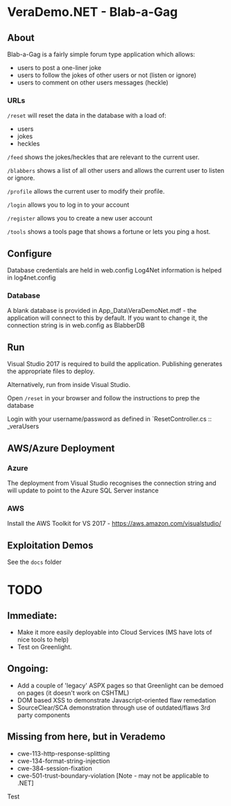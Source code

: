 # VeraDemo.NET - Blab-a-Gag

## About

Blab-a-Gag is a fairly simple forum type application which allows:
 - users to post a one-liner joke
 - users to follow the jokes of other users or not (listen or ignore)
 - users to comment on other users messages (heckle)
 
### URLs

`/reset` will reset the data in the database with a load of:
 - users
 - jokes
 - heckles
  
`/feed` shows the jokes/heckles that are relevant to the current user.

`/blabbers` shows a list of all other users and allows the current user to listen or ignore.

`/profile` allows the current user to modify their profile.

`/login` allows you to log in to your account

`/register` allows you to create a new user account

`/tools` shows a tools page that shows a fortune or lets you ping a host.
   
## Configure

Database credentials are held in web.config
Log4Net information is helped in log4net.config

### Database

A blank database is provided in App_Data\VeraDemoNet.mdf - the application will connect to this by default.
If you want to change it, the connection string is in web.config as BlabberDB
 
## Run

Visual Studio 2017 is required to build the application. Publishing generates the appropriate files to deploy.

Alternatively, run from inside Visual Studio.

Open `/reset` in your browser and follow the instructions to prep the database

Login with your username/password as defined in `ResetController.cs :: _veraUsers

## AWS/Azure Deployment

### Azure
The deployment from Visual Studio recognises the connection string and will update to point to the Azure SQL Server instance

### AWS
Install the AWS Toolkit for VS 2017 - https://aws.amazon.com/visualstudio/


## Exploitation Demos

See the `docs` folder


# TODO


## Immediate:

* Make it more easily deployable into Cloud Services (MS have lots of nice tools to help)
* Test on Greenlight.

## Ongoing:
* Add a couple of 'legacy' ASPX pages so that Greenlight can be demoed on pages (it doesn't work on CSHTML) 
* DOM based XSS to demonstrate Javascript-oriented flaw remedation
* SourceClear/SCA demonstration through use of outdated/flaws 3rd party components

## Missing from here, but in Verademo
* cwe-113-http-response-splitting
* cwe-134-format-string-injection
* cwe-384-session-fixation
* cwe-501-trust-boundary-violation [Note - may not be applicable to .NET]

Test
